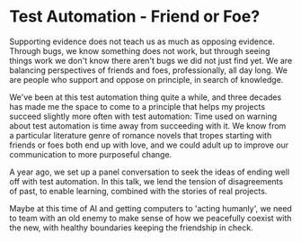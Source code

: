 # Test Automation - Friend or Foe?

Supporting evidence does not teach us as much as opposing evidence. Through bugs, we know something does not work, but through seeing things work we don't know there aren't bugs we did not just find yet. We are balancing perspectives of friends and foes, professionally, all day long. We are people who support and oppose on principle, in search of knowledge. 

We've been at this test automation thing quite a while, and three decades has made me the space to come to a principle that helps my projects succeed slightly more often with test automation: Time used on warning about test automation is time away from succeeding with it. We know from a particular literature genre of romance novels that tropes starting with friends or foes both end up with love, and we could adult up to improve our communication to more purposeful change. 

A year ago, we set up a panel conversation to seek the ideas of ending well off with test automation. In this talk, we lend the tension of disagreements of past, to enable learning, combined with the stories of real projects. 

Maybe at this time of AI and getting computers to 'acting humanly', we need to team with an old enemy to make sense of how we peacefully coexist with the new, with healthy boundaries keeping the friendship in check. 
